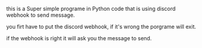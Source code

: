 this is a Super simple programe in Python code that is using discord webhook to send message.

you firt have to put the discord webhook, if it's wrong the porgrame will exit.

if the webhook is right it will ask you the message to send.
